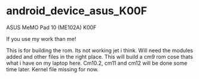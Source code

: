 # android_device_asus_K00F
ASUS MeMO Pad 10 (ME102A) K00F

If you use my work than me!

This is for building the rom.
Its not working jet i think. Will need the modules added and other files in the right place.
This will build a cm9 rom cose thats what i have on my laptop here. Cm10.2, cm11 and cm12 will be done some time later.
Kernel file missing for now.
